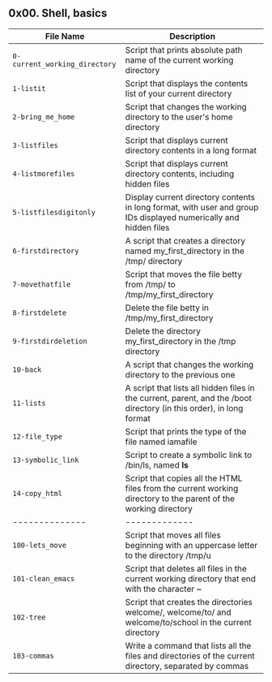 ## 0x00. Shell, basics

| File Name | Description |
| -------------- | ------------- |
| `0-current_working_directory` | Script that prints absolute path name of the current working directory |
| `1-listit` | Script that displays the contents list of your current directory |
| `2-bring_me_home` | Script that changes the working directory to the user's home directory |
| `3-listfiles` | Script that displays current directory contents in a long format |
| `4-listmorefiles` | Script that displays current directory contents, including hidden files |
| `5-listfilesdigitonly` | Display current directory contents in long format, with user and group IDs displayed numerically and hidden files |
| `6-firstdirectory` | A script that creates a directory named my_first_directory in the /tmp/ directory |
| `7-movethatfile` | Script that moves the file betty from /tmp/ to /tmp/my_first_directory |
| `8-firstdelete` | Delete the file betty in /tmp/my_first_directory |
| `9-firstdirdeletion` | Delete the directory my_first_directory in the /tmp directory |
| `10-back` | A script that changes the working directory to the previous one |
| `11-lists` | A script that lists all hidden files in the current, parent, and the /boot directory (in this order), in long format |
| `12-file_type` | Script that prints the type of the file named iamafile |
| `13-symbolic_link` | Script to create a symbolic link to /bin/ls, named __ls__ |
| `14-copy_html` | Script that copies all the HTML files from the current working directory to the parent of the working directory |
| -------------- | ------------- |
| `100-lets_move` | Script that moves all files beginning with an uppercase letter to the directory /tmp/u |
| `101-clean_emacs` | Script that deletes all files in the current working directory that end with the character ~ |
| `102-tree` | Script that creates the directories welcome/, welcome/to/ and welcome/to/school in the current directory |
| `103-commas` | Write a command that lists all the files and directories of the current directory, separated by commas |

